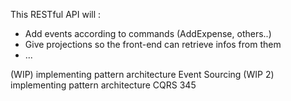 This RESTful API will :
- Add events according to commands (AddExpense, others..)
- Give projections so the front-end can retrieve infos from them
- ...

(WIP) implementing pattern architecture Event Sourcing
(WIP 2) implementing pattern architecture CQRS
345
